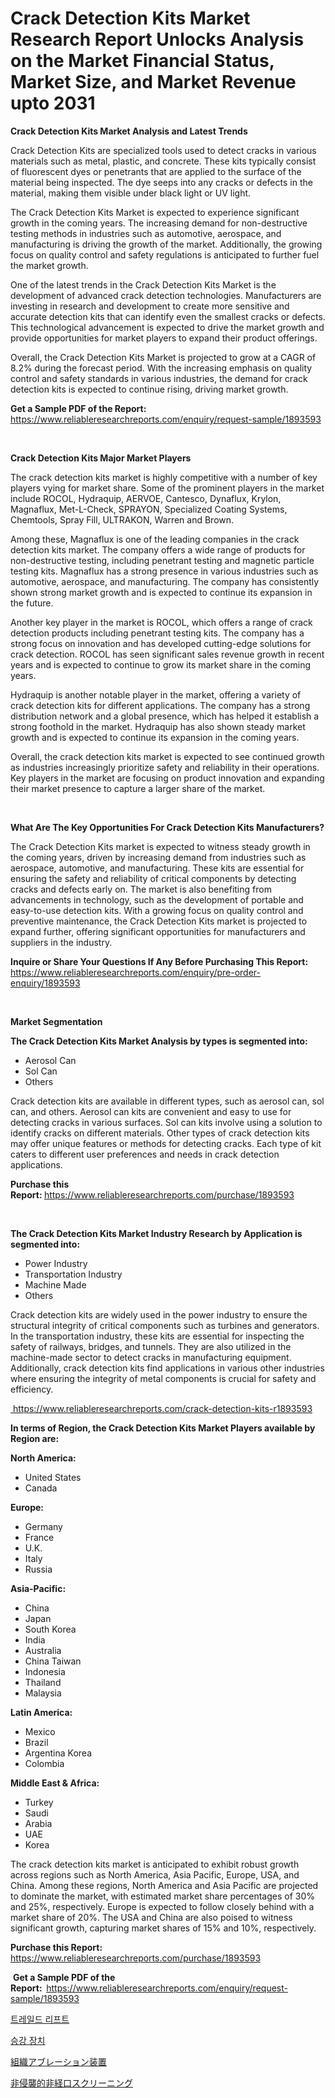 <p><h1>Crack Detection Kits Market Research Report Unlocks Analysis on the Market Financial Status, Market Size, and Market Revenue upto 2031</h1></p><p><strong>Crack Detection Kits Market Analysis and Latest Trends</strong></p>
<p><p>Crack Detection Kits are specialized tools used to detect cracks in various materials such as metal, plastic, and concrete. These kits typically consist of fluorescent dyes or penetrants that are applied to the surface of the material being inspected. The dye seeps into any cracks or defects in the material, making them visible under black light or UV light.</p><p>The Crack Detection Kits Market is expected to experience significant growth in the coming years. The increasing demand for non-destructive testing methods in industries such as automotive, aerospace, and manufacturing is driving the growth of the market. Additionally, the growing focus on quality control and safety regulations is anticipated to further fuel the market growth.</p><p>One of the latest trends in the Crack Detection Kits Market is the development of advanced crack detection technologies. Manufacturers are investing in research and development to create more sensitive and accurate detection kits that can identify even the smallest cracks or defects. This technological advancement is expected to drive the market growth and provide opportunities for market players to expand their product offerings.</p><p>Overall, the Crack Detection Kits Market is projected to grow at a CAGR of 8.2% during the forecast period. With the increasing emphasis on quality control and safety standards in various industries, the demand for crack detection kits is expected to continue rising, driving market growth.</p></p>
<p><strong>Get a Sample PDF of the Report:&nbsp;</strong> <a href="https://www.reliableresearchreports.com/enquiry/request-sample/1893593">https://www.reliableresearchreports.com/enquiry/request-sample/1893593</a></p>
<p>&nbsp;</p>
<p><strong>Crack Detection Kits Major Market Players</strong></p>
<p><p>The crack detection kits market is highly competitive with a number of key players vying for market share. Some of the prominent players in the market include ROCOL, Hydraquip, AERVOE, Cantesco, Dynaflux, Krylon, Magnaflux, Met-L-Check, SPRAYON, Specialized Coating Systems, Chemtools, Spray Fill, ULTRAKON, Warren and Brown.</p><p>Among these, Magnaflux is one of the leading companies in the crack detection kits market. The company offers a wide range of products for non-destructive testing, including penetrant testing and magnetic particle testing kits. Magnaflux has a strong presence in various industries such as automotive, aerospace, and manufacturing. The company has consistently shown strong market growth and is expected to continue its expansion in the future.</p><p>Another key player in the market is ROCOL, which offers a range of crack detection products including penetrant testing kits. The company has a strong focus on innovation and has developed cutting-edge solutions for crack detection. ROCOL has seen significant sales revenue growth in recent years and is expected to continue to grow its market share in the coming years.</p><p>Hydraquip is another notable player in the market, offering a variety of crack detection kits for different applications. The company has a strong distribution network and a global presence, which has helped it establish a strong foothold in the market. Hydraquip has also shown steady market growth and is expected to continue its expansion in the coming years.</p><p>Overall, the crack detection kits market is expected to see continued growth as industries increasingly prioritize safety and reliability in their operations. Key players in the market are focusing on product innovation and expanding their market presence to capture a larger share of the market.</p></p>
<p>&nbsp;</p>
<p><strong>What Are The Key Opportunities For Crack Detection Kits Manufacturers?</strong></p>
<p><p>The Crack Detection Kits market is expected to witness steady growth in the coming years, driven by increasing demand from industries such as aerospace, automotive, and manufacturing. These kits are essential for ensuring the safety and reliability of critical components by detecting cracks and defects early on. The market is also benefiting from advancements in technology, such as the development of portable and easy-to-use detection kits. With a growing focus on quality control and preventive maintenance, the Crack Detection Kits market is projected to expand further, offering significant opportunities for manufacturers and suppliers in the industry.</p></p>
<p><strong>Inquire or Share Your Questions If Any Before Purchasing This Report:</strong> <a href="https://www.reliableresearchreports.com/enquiry/pre-order-enquiry/1893593">https://www.reliableresearchreports.com/enquiry/pre-order-enquiry/1893593</a></p>
<p>&nbsp;</p>
<p><strong>Market Segmentation</strong></p>
<p><strong>The Crack Detection Kits Market Analysis by types is segmented into:</strong></p>
<p><ul><li>Aerosol Can</li><li>Sol Can</li><li>Others</li></ul></p>
<p><p>Crack detection kits are available in different types, such as aerosol can, sol can, and others. Aerosol can kits are convenient and easy to use for detecting cracks in various surfaces. Sol can kits involve using a solution to identify cracks on different materials. Other types of crack detection kits may offer unique features or methods for detecting cracks. Each type of kit caters to different user preferences and needs in crack detection applications.</p></p>
<p><strong>Purchase this Report:&nbsp;</strong><a href="https://www.reliableresearchreports.com/purchase/1893593">https://www.reliableresearchreports.com/purchase/1893593</a></p>
<p>&nbsp;</p>
<p><strong>The Crack Detection Kits Market Industry Research by Application is segmented into:</strong></p>
<p><ul><li>Power Industry</li><li>Transportation Industry</li><li>Machine Made</li><li>Others</li></ul></p>
<p><p>Crack detection kits are widely used in the power industry to ensure the structural integrity of critical components such as turbines and generators. In the transportation industry, these kits are essential for inspecting the safety of railways, bridges, and tunnels. They are also utilized in the machine-made sector to detect cracks in manufacturing equipment. Additionally, crack detection kits find applications in various other industries where ensuring the integrity of metal components is crucial for safety and efficiency.</p></p>
<p><a href="https://www.reliableresearchreports.com/crack-detection-kits-r1893593">&nbsp;https://www.reliableresearchreports.com/crack-detection-kits-r1893593</a></p>
<p><strong>In terms of Region, the Crack Detection Kits Market Players available by Region are:</strong></p>
<p>
    <p> <strong> North America: </strong>
        <ul>
            <li>United States</li>
            <li>Canada</li>
        </ul>
        </p> 
    <p> <strong> Europe: </strong>
        <ul>
            <li>Germany</li>
            <li>France</li>
            <li>U.K.</li>
            <li>Italy</li>
            <li>Russia</li>
        </ul>
        </p> 
    <p> <strong> Asia-Pacific: </strong>
        <ul>
            <li>China</li>
            <li>Japan</li>
            <li>South Korea</li>
            <li>India</li>
            <li>Australia</li>
            <li>China Taiwan</li>
            <li>Indonesia</li>
            <li>Thailand</li>
            <li>Malaysia</li>
        </ul>
        </p> 
    <p> <strong> Latin America: </strong>
        <ul>
            <li>Mexico</li>
            <li>Brazil</li>
            <li>Argentina Korea</li>
            <li>Colombia</li>
        </ul>
        </p> 
    <p> <strong> Middle East & Africa: </strong>
        <ul>
            <li>Turkey</li>
            <li>Saudi</li>
            <li>Arabia</li>
            <li>UAE</li>
            <li>Korea</li>
        </ul>
    </p>
    </p>
<p><p>The crack detection kits market is anticipated to exhibit robust growth across regions such as North America, Asia Pacific, Europe, USA, and China. Among these regions, North America and Asia Pacific are projected to dominate the market, with estimated market share percentages of 30% and 25%, respectively. Europe is expected to follow closely behind with a market share of 20%. The USA and China are also poised to witness significant growth, capturing market shares of 15% and 10%, respectively.</p></p>
<p><strong>Purchase this Report: </strong><a href="https://www.reliableresearchreports.com/purchase/1893593">https://www.reliableresearchreports.com/purchase/1893593</a></p>
<p>&nbsp;<strong>Get a Sample PDF of the Report:&nbsp;&nbsp;</strong><a href="https://www.reliableresearchreports.com/enquiry/request-sample/1893593">https://www.reliableresearchreports.com/enquiry/request-sample/1893593</a></p>
<p><strong></strong></p>
<p><p><a href="https://medium.com/@perkinscortes11/%ED%8A%B8%EB%A0%88%EC%9D%BC%EB%93%9C-%EB%A6%AC%ED%94%84%ED%8A%B8-%EC%8B%9C%EC%9E%A5-%EC%A1%B0%EC%82%AC-%EB%B3%B4%EA%B3%A0%EC%84%9C%EC%97%90%EB%8A%94-2024%EB%85%84%EB%B6%80%ED%84%B0-2031%EB%85%84%EA%B9%8C%EC%A7%80-%EC%9D%98-cagr%EB%A1%9C-%EC%98%88%EC%B8%A1%EB%90%9C-%EC%8B%9C%EC%9E%A5-%EA%B7%9C%EB%AA%A8-%EC%A0%90%EC%9C%A0%EC%9C%A8-%EB%B0%8F-%EC%84%B1%EC%9E%A5%EB%A5%A0%EC%97%90-%EB%8C%80%ED%95%9C-%EB%B6%84%EC%84%9D%EC%9D%B4-%ED%8F%AC%ED%95%A8%EB%90%98%EC%96%B4-%EC%9E%88%EC%8A%B5%EB%8B%88%EB%8B%A4-1b2b6d7c082b">트레일드 리프트</a></p><p><a href="https://medium.com/@perkinscortes11/%EA%B3%A0%EC%A0%95%EB%B0%98%EC%9D%91-%EC%9E%A5%EC%B9%98-%EC%8B%9C%EC%9E%A5-%EC%A0%90%EC%9C%A0%EC%9C%A8-%EA%B7%9C%EB%AA%A8-%ED%8A%B8%EB%A0%8C%EB%93%9C-%EC%82%B0%EC%97%85-%EB%B6%84%EC%84%9D-%EB%B3%B4%EA%B3%A0%EC%84%9C-%EC%9D%91%EC%9A%A9-%EB%B6%84%EC%95%BC%EB%B3%84-%EB%A7%88%EC%9D%B4%EB%8B%9D-%EB%AC%BC%EB%A5%98-%EA%B1%B4%EC%84%A4-%EA%B8%B0%ED%83%80-%EC%9C%A0%ED%98%95%EB%B3%84-%ED%81%B4%EB%9E%98%EC%8A%A4-1-%ED%81%B4%EB%9E%98%EC%8A%A4-2-%ED%81%B4%EB%9E%98%EC%8A%A4-3-%EB%B0%8F-2024%EB%85%84-2031%EB%85%84-%EC%98%88%EC%B8%A1-82beb6403667">승강 장치</a></p><p><a href="https://medium.com/@maureenbiologist34/%E7%B5%84%E7%B9%94%E3%82%A2%E3%83%96%E3%83%AC%E3%83%BC%E3%82%B7%E3%83%A7%E3%83%B3%E3%83%87%E3%83%90%E3%82%A4%E3%82%B9%E5%B8%82%E5%A0%B4%E3%81%AE%E8%A6%8F%E6%A8%A1-%E3%82%B7%E3%82%A7%E3%82%A2-%E3%81%8A%E3%82%88%E3%81%B3%E3%83%88%E3%83%AC%E3%83%B3%E3%83%89%E5%88%86%E6%9E%90%E3%83%AC%E3%83%9D%E3%83%BC%E3%83%88-%E4%BD%BF%E7%94%A8%E7%9B%AE%E7%9A%84-%E7%97%85%E9%99%A2-%E3%82%AF%E3%83%AA%E3%83%8B%E3%83%83%E3%82%AF-%E3%81%9D%E3%81%AE%E4%BB%96-%E5%8E%9F%E6%9D%90%E6%96%99%E5%88%A5-2031%E5%B9%B4%E3%81%BE%E3%81%A7%E3%81%AE%E4%BA%88%E6%B8%AC%E3%81%AB%E3%81%A4%E3%81%84%E3%81%A6-963602544361">組織アブレーション装置</a></p><p><a href="https://medium.com/@maureenbiologist34/%E9%9D%9E%E4%BE%B5%E8%A5%B2%E7%9A%84%E3%81%AA%E8%A6%AA%E6%A4%9C%E6%9F%BB%E7%94%A3%E6%A5%AD%E3%81%AB%E5%AF%BE%E3%81%99%E3%82%8B%E6%B4%9E%E5%AF%9F-2031%E5%B9%B4%E3%81%BE%E3%81%A7%E3%81%AE%E5%B8%82%E5%A0%B4%E3%81%AE%E8%B2%A1%E5%8B%99%E7%8A%B6%E6%B3%81-%E5%B8%82%E5%A0%B4%E8%A6%8F%E6%A8%A1-%E5%8F%8E%E7%9B%8A%E5%88%86%E6%9E%90-41a98bbdc0e4">非侵襲的非経口スクリーニング</a></p></p>